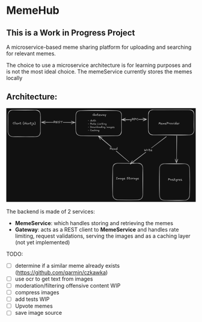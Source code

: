 # MemeHub

## **This is a Work in Progress Project**

A microservice-based meme sharing platform for uploading and searching for relevant memes.

The choice to use a microservice architecture is for learning purposes and is not the most ideal choice.
The memeService currently stores the memes locally

## Architecture:
![system designs](https://github.com/BassemHalim/memeDB/blob/master/docs/System_Design.png?raw=true)


The backend is made of 2 services:

-   **MemeService**: which handles storing and retrieving the memes
-   **Gateway**: acts as a REST client to **MemeService** and handles rate limiting, request validations, serving the images and as a caching layer (not yet implemented)

TODO:

-   [ ] determine if a similar meme already exists (https://github.com/qarmin/czkawka)
-   [ ] use ocr to get text from images
-   [ ] moderation/filtering offensive content WIP
-   [ ] compress images
-   [ ] add tests WIP
-   [ ] Upvote memes
-   [ ] save image source